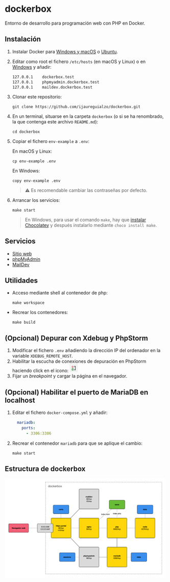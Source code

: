 # dockerbox

Entorno de desarrollo para programación web con PHP en Docker.

## Instalación

1. Instalar Docker para [Windows y macOS](https://www.docker.com/products/docker-desktop)
   o [Ubuntu](https://docs.docker.com/install/linux/docker-ce/ubuntu/).
2. Editar como root el fichero `/etc/hosts` (en macOS y Linux) o
   en [Windows](https://www.adslzone.net/esenciales/windows-10/editar-archivo-host/) y añadir:

   ```text
   127.0.0.1	dockerbox.test
   127.0.0.1	phpmyadmin.dockerbox.test
   127.0.0.1	maildev.dockerbox.test
   ```

3. Clonar este repositorio:

   ```shell
   git clone https://github.com/ijaureguialzo/dockerbox.git
   ```

4. En un terminal, situarse en la carpeta `dockerbox` (o si se ha renombrado, la que contenga este archivo `README.md`):

   ```shell
   cd dockerbox
   ```

5. Copiar el fichero `env-example` a `.env`:

   En macOS y Linux:

   ```shell
   cp env-example .env
   ```

   En Windows:

   ```shell
   copy env-example .env
   ```

   > :warning: Es recomendable cambiar las contraseñas por defecto.

6. Arrancar los servicios:

   ```shell
   make start
   ```

   > En Windows, para usar el comando `make`, hay que [instalar Chocolatey](https://chocolatey.org/install) y después instalarlo mediante `choco install make`.

## Servicios

- [Sitio web](https://dockerbox.test)
- [phpMyAdmin](https://phpmyadmin.dockerbox.test)
- [MailDev](https://maildev.dockerbox.test)

## Utilidades

- Acceso mediante shell al contenedor de php:

  ```shell
  make workspace
  ```

- Recrear los contenedores:

  ```shell
  make build
  ```

## (Opcional) Depurar con Xdebug y PhpStorm

1. Modificar el fichero `.env` añadiendo la dirección IP del ordenador en la variable `XDEBUG_REMOTE_HOST`.
2. Habilitar la escucha de conexiones de depuración en PhpStorm haciendo click en el
   icono: <img src="docs/debug_listener.png" width="26" alt="Icono de escucha de conexión de Xdebug" />
3. Fijar un _breakpoint_ y cargar la página en el navegador.

## (Opcional) Habilitar el puerto de MariaDB en localhost

1. Editar el fichero `docker-compose.yml` y añadir:

   ```yaml
     mariadb:
       ports:
         - 3306:3306
   ```

2. Recrear el contenedor `mariadb` para que se aplique el cambio:

   ```shell
   make start
   ```

## Estructura de dockerbox

![Diagrama de contenedores de dockerbox](docs/servicios.png)
